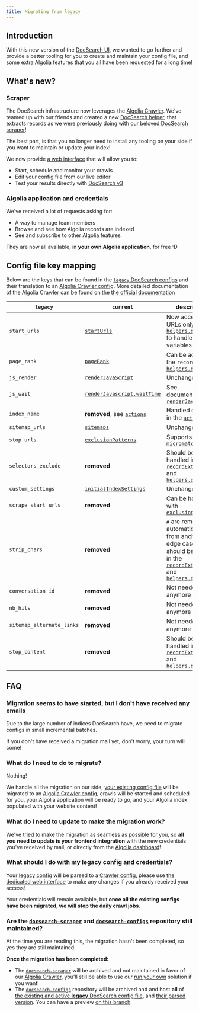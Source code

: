 ```yaml
---
title: Migrating from legacy
---
```


## Introduction

With this new version of the [DocSearch UI][1], we wanted to go further and provide a better tooling for you to create and maintain your config file, and some extra Algolia features that you all have been requested for a long time!

## What's new?

### Scraper

The DocSearch infrastructure now leverages the [Algolia Crawler][2]. We've teamed up with our friends and created a new [DocSearch helper][4], that extracts records as we were previously doing with our beloved [DocSearch scraper][3]!

The best part, is that you no longer need to install any tooling on your side if you want to maintain or update your index!

We now provide [a web interface][7] that will allow you to:

- Start, schedule and monitor your crawls
- Edit your config file from our live editor
- Test your results directly with [DocSearch v3][1]

### Algolia application and credentials

We've received a lot of requests asking for:

- A way to manage team members
- Browse and see how Algolia records are indexed
- See and subscribe to other Algolia features

They are now all available, in **your own Algolia application**, for free :D

## Config file key mapping

Below are the keys that can be found in the [`legacy` DocSearch configs][14] and their translation to an [Algolia Crawler config][16]. More detailed documentation of the Algolia Crawler can be found on the [the official documentation][15]

| `legacy` | `current` | description |
| --- | --- | --- |
| `start_urls` | [`startUrls`][20] | Now accepts URLs only, see [`helpers.docsearch`][30] to handle custom variables |
| `page_rank` | [`pageRank`][31] | Can be added to the `recordProps` in [`helpers.docsearch`][30] |
| `js_render` | [`renderJavaScript`][21] | Unchanged |
| `js_wait` | [`renderJavascript.waitTime`][22] | See documentation of [`renderJavaScript`][21] |
| `index_name` | **removed**, see [`actions`][23] | Handled directly in the [`actions`][23] |
| `sitemap_urls` | [`sitemaps`][24] | Unchanged |
| `stop_urls` | [`exclusionPatterns`][25] | Supports [`micromatch`][27] |
| `selectors_exclude` | **removed** | Should be handled in the [`recordExtractor`][28] and [`helpers.docsearch`][29] |
| `custom_settings` | [`initialIndexSettings`][26] | Unchanged |
| `scrape_start_urls` | **removed** | Can be handled with [`exclusionPatterns`][25] |
| `strip_chars` | **removed** | `#` are removed automatically from anchor links, edge cases should be handled in the [`recordExtractor`][28] and [`helpers.docsearch`][29] |
| `conversation_id` | **removed** | Not needed anymore |
| `nb_hits` | **removed** | Not needed anymore |
| `sitemap_alternate_links` | **removed** | Not needed anymore |
| `stop_content` | **removed** | Should be handled in the [`recordExtractor`][28] and [`helpers.docsearch`][29] |

## FAQ

### Migration seems to have started, but I don't have received any emails

Due to the large number of indices DocSearch have, we need to migrate configs in small incremental batches.

If you don't have received a migration mail yet, don't worry, your turn will come!

### What do I need to do to migrate?

Nothing!

We handle all the migration on our side, [your existing config file][11] will be migrated to an [Algolia Crawler config][12], crawls will be started and scheduled for you, your Algolia application will be ready to go, and your Algolia index populated with your website content!

### What do I need to update to make the migration work?

We've tried to make the migration as seamless as possible for you, so **all you need to update is your frontend integration** with the new credentials you've received by mail, or directly from the [Algolia dashboard][13]!

### What should I do with my legacy config and credentials?

Your [legacy config][11] will be parsed to a [Crawler config][12], please use [the dedicated web interface][7] to make any changes if you already received your access!

Your credentials will remain available, but **once all the existing configs have been migrated, we will stop the daily crawl jobs**.

### Are the [`docsearch-scraper`][8] and [`docsearch-configs`][9] repository still maintained?

At the time you are reading this, the migration hasn't been completed, so yes they are still maintained.

**Once the migration has been completed:**

- The [`docsearch-scraper`][8] will be archived and not maintained in favor of our [Algolia Crawler][2], you'll still be able to use our [run your own][3] solution if you want!
- The [`docsearch-configs`][9] repository will be archived and and host **all** of [the existing and active **legacy** DocSearch config file][11], and [their parsed version][12]. You can have a preview [on this branch][10].

[1]: DocSearch-v3
[2]: https://www.algolia.com/products/search-and-discovery/crawler/
[3]: legacy/run-your-own
[4]: record-extractor
[7]: https://crawler.algolia.com/
[8]: https://github.com/algolia/docsearch-scraper
[9]: https://github.com/algolia/docsearch-configs
[10]: https://github.com/algolia/docsearch-configs/tree/feat/crawler
[11]: https://github.com/algolia/docsearch-configs
[12]: https://github.com/algolia/docsearch-configs/tree/feat/crawler/crawler-configs
[13]: https://www.algolia.com/dashboard
[14]: /docs/legacy/config-file
[15]: https://www.algolia.com/doc/tools/crawler/getting-started/overview/
[16]: https://www.algolia.com/doc/tools/crawler/apis/configuration/
[20]: https://www.algolia.com/doc/tools/crawler/apis/configuration/start-urls/
[21]: https://www.algolia.com/doc/tools/crawler/apis/configuration/render-java-script/
[22]: https://www.algolia.com/doc/tools/crawler/apis/configuration/render-java-script/#parameter-param-waittime
[23]: https://www.algolia.com/doc/tools/crawler/apis/configuration/actions/#parameter-param-indexname
[24]: https://www.algolia.com/doc/tools/crawler/apis/configuration/sitemaps/
[25]: https://www.algolia.com/doc/tools/crawler/apis/configuration/exclusion-patterns/
[26]: https://www.algolia.com/doc/tools/crawler/apis/configuration/initial-index-settings/
[27]: https://github.com/micromatch/micromatch
[28]: https://www.algolia.com/doc/tools/crawler/apis/configuration/actions/#parameter-param-recordextractor
[29]: record-extractor
[30]: record-extractor#with-custom-variables
[31]: record-extractor#pagerank
